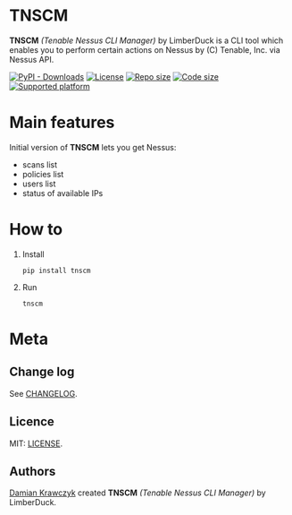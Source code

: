 # TNSCM

**TNSCM** *(Tenable Nessus CLI Manager)* by LimberDuck is a CLI tool which enables you to perform certain actions on Nessus by (C) Tenable, Inc. via Nessus API.

[![PyPI - Downloads](https://img.shields.io/pypi/dm/tnscm?logo=PyPI)](https://pypi.org/project/tnscm/) [![License](https://img.shields.io/github/license/LimberDuck/tnscm.svg)](https://github.com/LimberDuck/tnscm/blob/main/LICENSE) [![Repo size](https://img.shields.io/github/repo-size/LimberDuck/tnscm.svg)](https://github.com/LimberDuck/tnscm) [![Code size](https://img.shields.io/github/languages/code-size/LimberDuck/tnscm.svg)](https://github.com/LimberDuck/tnscm) [![Supported platform](https://img.shields.io/badge/platform-windows%20%7C%20macos%20%7C%20linux-lightgrey.svg)](https://github.com/LimberDuck/tnscm)


Main features
=============

Initial version of **TNSCM** lets you get Nessus:
* scans list
* policies list
* users list
* status of available IPs


How to
======

1. Install
    
    `pip install tnscm`

2. Run

    `tnscm`

Meta
====

Change log
----------

See [CHANGELOG].


Licence
-------

MIT: [LICENSE].


Authors
-------

[Damian Krawczyk] created **TNSCM** *(Tenable Nessus CLI Manager)* by LimberDuck.

[Damian Krawczyk]: https://damiankrawczyk.com

[CHANGELOG]: https://github.com/LimberDuck/tnscm/blob/main/CHANGELOG.md
[LICENSE]: https://github.com/LimberDuck/tnscm/blob/main/LICENSE


